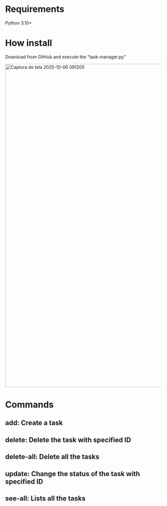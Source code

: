 # Requirements
Python 3.10+

# How install
Download from GitHub and execute the "task-manager.py"

<img width="1920" height="1040" alt="Captura de tela 2025-10-06 091205" src="https://github.com/user-attachments/assets/a5b9ccde-9eb1-4409-b790-5bd03dc96820" />

# Commands
## add: Create a task
## delete: Delete the task with specified ID
## delete-all: Delete all the tasks
## update: Change the status of the task with specified ID
## see-all: Lists all the tasks
